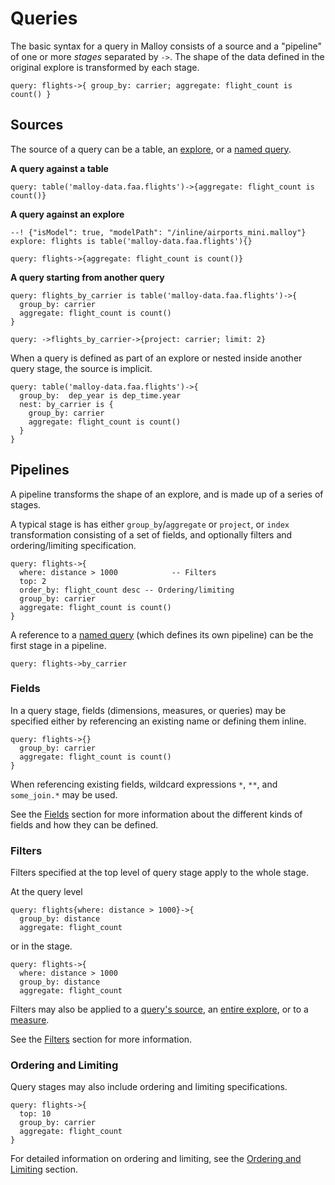 # Queries

The basic syntax for a query in Malloy consists of a source
and a "pipeline" of one or more _stages_ separated by `->`. The shape of the data defined in the original explore is transformed by each stage.

```malloy
query: flights->{ group_by: carrier; aggregate: flight_count is count() }
```

## Sources

The source of a query can be a table, an [explore](explore.md), or a [named query](statement.md#queries).

**A query against a table**

```malloy
query: table('malloy-data.faa.flights')->{aggregate: flight_count is count()}
```

**A query against an explore**

```malloy
--! {"isModel": true, "modelPath": "/inline/airports_mini.malloy"}
explore: flights is table('malloy-data.faa.flights'){}

query: flights->{aggregate: flight_count is count()}

```

**A query starting from another query**
```malloy
query: flights_by_carrier is table('malloy-data.faa.flights')->{
  group_by: carrier
  aggregate: flight_count is count()
}

query: ->flights_by_carrier->{project: carrier; limit: 2}
```

When a query is defined as part of an explore or nested inside
another query stage, the source is implicit.

```malloy
query: table('malloy-data.faa.flights')->{
  group_by:  dep_year is dep_time.year
  nest: by_carrier is {
    group_by: carrier
    aggregate: flight_count is count()
  }
}
```

## Pipelines

A pipeline transforms the shape of an explore, and is made up of a series of stages.

A typical stage is has either `group_by`/`aggregate` or `project`, or `index` transformation consisting of a set of fields, and optionally filters and ordering/limiting specification.

```malloy
query: flights->{
  where: distance > 1000            -- Filters
  top: 2
  order_by: flight_count desc -- Ordering/limiting
  group_by: carrier
  aggregate: flight_count is count()
}
```

A reference to a [named query](nesting.md) (which defines its own pipeline) can be the first stage in a pipeline.

```malloy
query: flights->by_carrier
```

### Fields

In a query stage, fields (dimensions, measures, or
queries) may be specified either by referencing an existing
name or defining them inline.

```malloy
query: flights->{}
  group_by: carrier
  aggregate: flight_count is count()
}
```

When referencing existing fields, wildcard expressions `*`, `**`, and `some_join.*` may be used.

<!-- TODO explain what these all do. -->

See the [Fields](fields.md) section for more information
about the different kinds of fields and how they can be
defined.

### Filters

Filters specified at the top level of query stage apply to
the whole stage.

At the query level
```malloy
query: flights{where: distance > 1000}->{
  group_by: distance
  aggregate: flight_count
```

or in the stage.
```malloy
query: flights->{
  where: distance > 1000
  group_by: distance
  aggregate: flight_count
```

Filters may also be applied to a [query's source](), an [entire explore](explore.md#filtering-explores), or to a [measure](expressions.md).

<!-- TODO: improve link for filtering a measure. -->

See the [Filters](filters.md) section for more information.

### Ordering and Limiting

Query stages may also include ordering and limiting
specifications.

```malloy
query: flights->{
  top: 10
  group_by: carrier
  aggregate: flight_count
}
```

For detailed information on ordering and limiting, see the [Ordering and Limiting](order_by.md) section.